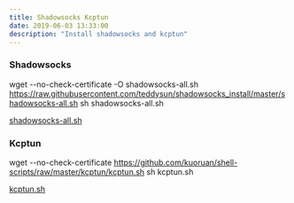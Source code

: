 ```yaml
---
title: Shadowsocks Kcptun
date: 2019-06-03 13:33:00
description: "Install shadowsocks and kcptun"
---
```


### Shadowsocks

wget --no-check-certificate -O shadowsocks-all.sh https://raw.githubusercontent.com/teddysun/shadowsocks_install/master/shadowsocks-all.sh
sh shadowsocks-all.sh

[shadowsocks-all.sh](https://raw.githubusercontent.com/ZevenFang/assets/8dc9f7a61536ebf0c93dbf04a78e0af4d86c489e/fangzf.me/files/shadowsocks-all.sh)

### Kcptun

wget --no-check-certificate https://github.com/kuoruan/shell-scripts/raw/master/kcptun/kcptun.sh
sh kcptun.sh

[kcptun.sh](https://raw.githubusercontent.com/ZevenFang/assets/8dc9f7a61536ebf0c93dbf04a78e0af4d86c489e/fangzf.me/files/kcptun.sh)
